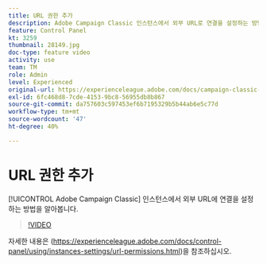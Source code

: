 ```yaml
---
title: URL 권한 추가
description: Adobe Campaign Classic 인스턴스에서 외부 URL로 연결을 설정하는 방법을 알아봅니다.
feature: Control Panel
kt: 3259
thumbnail: 28149.jpg
doc-type: feature video
activity: use
team: TM
role: Admin
level: Experienced
original-url: https://experienceleague.adobe.com/docs/campaign-classic-learn/tutorials/administrating/control-panel-acc/adding-url-permissions.html
exl-id: 6fc468d8-7cde-4153-9bc8-56955db8b867
source-git-commit: da757603c597453ef6b7195329b5b44ab6e5c77d
workflow-type: tm+mt
source-wordcount: '47'
ht-degree: 40%

---
```


# URL 권한 추가

[!UICONTROL Adobe Campaign Classic] 인스턴스에서 외부 URL에 연결을 설정하는 방법을 알아봅니다.

>[!VIDEO](https://video.tv.adobe.com/v/28149?quality=12)

자세한 내용은 (https://experienceleague.adobe.com/docs/control-panel/using/instances-settings/url-permissions.html)을 참조하십시오.
